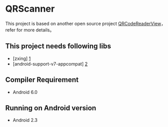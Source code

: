 # QRScanner 
This project is based on another open source project [QRCodeReaderView][3]，refer for more details。

This project needs following libs
------------------------------
* [zxing] [1]
* [android-support-v7-appcompat] [2]

Compiler Requirement
------------------------------
* Android 6.0

Running on Android version
------------------------------
* Android 2.3


[1]: https://github.com/zxing/zxing/
[2]: https://github.com/OpenIchano/android-support-v7-appcompat
[3]: https://github.com/dlazaro66/QRCodeReaderView
